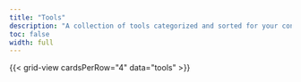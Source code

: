 ```yaml
---
title: "Tools"
description: "A collection of tools categorized and sorted for your convenience."
toc: false
width: full
---
```


{{< grid-view cardsPerRow="4" data="tools" >}}


